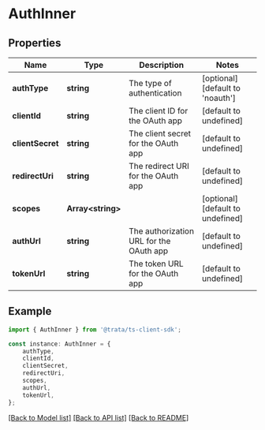 # AuthInner


## Properties

Name | Type | Description | Notes
------------ | ------------- | ------------- | -------------
**authType** | **string** | The type of authentication | [optional] [default to 'noauth']
**clientId** | **string** | The client ID for the OAuth app | [default to undefined]
**clientSecret** | **string** | The client secret for the OAuth app | [default to undefined]
**redirectUri** | **string** | The redirect URI for the OAuth app | [default to undefined]
**scopes** | **Array&lt;string&gt;** |  | [optional] [default to undefined]
**authUrl** | **string** | The authorization URL for the OAuth app | [default to undefined]
**tokenUrl** | **string** | The token URL for the OAuth app | [default to undefined]

## Example

```typescript
import { AuthInner } from '@trata/ts-client-sdk';

const instance: AuthInner = {
    authType,
    clientId,
    clientSecret,
    redirectUri,
    scopes,
    authUrl,
    tokenUrl,
};
```

[[Back to Model list]](../README.md#documentation-for-models) [[Back to API list]](../README.md#documentation-for-api-endpoints) [[Back to README]](../README.md)
